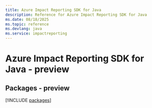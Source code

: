 ```yaml
---
title: Azure Impact Reporting SDK for Java
description: Reference for Azure Impact Reporting SDK for Java
ms.date: 08/18/2025
ms.topic: reference
ms.devlang: java
ms.service: impactreporting
---
```

# Azure Impact Reporting SDK for Java - preview
## Packages - preview
[!INCLUDE [packages](impact-reporting-index.md)]